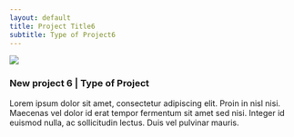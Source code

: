 ```yaml
---
layout: default
title: Project Title6
subtitle: Type of Project6
---
```


<div class="postdiv">
	<img class="latestprojectpic" src="http://fpoimg.com/1200x900">
	<h3>New project 6 | Type of Project</h3>
	<p>Lorem ipsum dolor sit amet, consectetur adipiscing elit. Proin in nisl nisi. Maecenas vel dolor id erat tempor fermentum sit amet sed nisi. Integer id euismod nulla, ac sollicitudin lectus. Duis vel pulvinar mauris.
	</p>
</div>